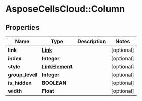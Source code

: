 # AsposeCellsCloud::Column

## Properties
Name | Type | Description | Notes
------------ | ------------- | ------------- | -------------
**link** | [**Link**](Link.md) |  | [optional] 
**index** | **Integer** |  | [optional] 
**style** | [**LinkElement**](LinkElement.md) |  | [optional] 
**group_level** | **Integer** |  | [optional] 
**is_hidden** | **BOOLEAN** |  | [optional] 
**width** | **Float** |  | [optional] 


